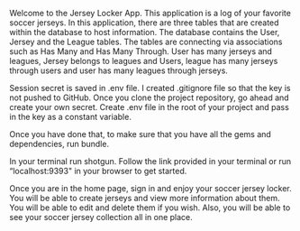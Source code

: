 


Welcome to the Jersey Locker App. This application is a log of your favorite soccer jerseys. In this application, there are three tables that are created within the database to host information. The database contains the User, Jersey and the League tables. The tables are connecting via associations such as Has Many and Has Many Through. User has many jerseys and leagues, Jersey belongs to leagues and Users, league has many jerseys through users and user has many leagues through jerseys.  

Session secret is saved in .env file. I created .gitignore file so that the key is not pushed to GitHub.  Once you clone the project repository, go ahead and create your own secret. Create .env file in the root of your project and pass in the key as a constant variable. 

Once you have done that, to make sure that you have all the gems and dependencies, run bundle. 

In your terminal run shotgun. Follow the link provided in your terminal or run “localhost:9393" in your browser to get started. 

Once you are in the home page, sign in and enjoy your soccer jersey locker. You will be able to create jerseys and view more information about them. You will be able to edit and delete them if you wish. Also, you will be able to see your soccer jersey collection all in one place. 
